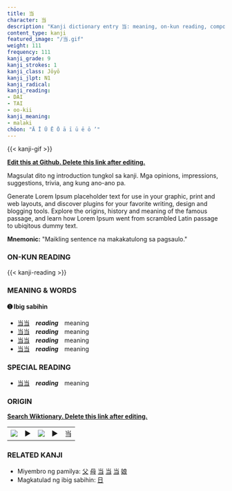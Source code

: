 ```yaml
---
title: 当
character: 当
description: "Kanji dictionary entry 当: meaning, on-kun reading, compounds, origin, related kanji"
content_type: kanji
featured_image: "/当.gif"
weight: 111
frequency: 111
kanji_grade: 9
kanji_strokes: 1
kanji_class: Jōyō
kanji_jlpt: N1
kanji_radical: 
kanji_reading: 
- DAI
- TAI
- oo-kii
kanji_meaning:
- malaki
chōon: "Ā Ī Ū Ē Ō ā ī ū ē ō ’"
---
```

[//]: # (Don't edit the line below. Kanji animated GIF code is automatically generated.)
{{< kanji-gif >}}

[//]: # (Edit below this line.)

**[Edit this at Github. Delete this link after editing.](https://github.com/tim0g/tim/tree/main/content/kanji/当/index.md)**

Magsulat dito ng introduction tungkol sa kanji. Mga opinions, impressions, suggestions, trivia, ang kung ano-ano pa.

Generate Lorem Ipsum placeholder text for use in your graphic, print and web layouts, and discover plugins for your favorite writing, design and blogging tools. Explore the origins, history and meaning of the famous passage, and learn how Lorem Ipsum went from scrambled Latin passage to ubiqitous dummy text.
 
**Mnemonic:** "Maikling sentence na makakatulong sa pagsaulo."

### ON-KUN READING

[//]: # (Don't edit the line below. ON-KUN READING code is automatically generated.)
{{< kanji-reading >}}

### MEANING & WORDS

#### ➊ **Ibig sabihin**
  - [当](../当)[当](../当)　***reading***　meaning
  - [当](../当)[当](../当)　***reading***　meaning
  - [当](../当)[当](../当)　***reading***　meaning
  - [当](../当)[当](../当)　***reading***　meaning

### SPECIAL READING
  - [当](../当)[当](../当)　***reading***　meaning

### ORIGIN

**[Search Wiktionary. Delete this link after editing.](https://wiktionary.org/wiki/当)**
<table class="kanji-table"><tr><td>
<img src="60px-当-bronze.svg.png">
</td><td>▶</td><td>
<img src="60px-当-oracle.svg.png">
</td><td>▶</td>
<td class="kanji-origin">当</td>
</tr></table>

### RELATED KANJI
- Miyembro ng pamilya: [父](../父) [母](../母) [当](../当) [当](../当) [当](../当) [娘](../娘)
- Magkatulad ng ibig sabihin: [日](../日)
